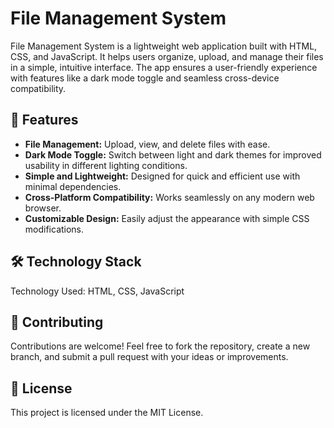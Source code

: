 # File Management System

File Management System is a lightweight web application built with HTML, CSS, and JavaScript. It helps users organize, upload, and manage their files in a simple, intuitive interface. The app ensures a user-friendly experience with features like a dark mode toggle and seamless cross-device compatibility.

## 🌟 Features

- **File Management:** Upload, view, and delete files with ease.
- **Dark Mode Toggle:** Switch between light and dark themes for improved usability in different lighting conditions.
- **Simple and Lightweight:** Designed for quick and efficient use with minimal dependencies.
- **Cross-Platform Compatibility:** Works seamlessly on any modern web browser.
- **Customizable Design:** Easily adjust the appearance with simple CSS modifications.

## 🛠️ Technology Stack

Technology Used: HTML, CSS, JavaScript

## 🤝 Contributing

Contributions are welcome! Feel free to fork the repository, create a new branch, and submit a pull request with your ideas or improvements.

## 📄 License

This project is licensed under the MIT License.
